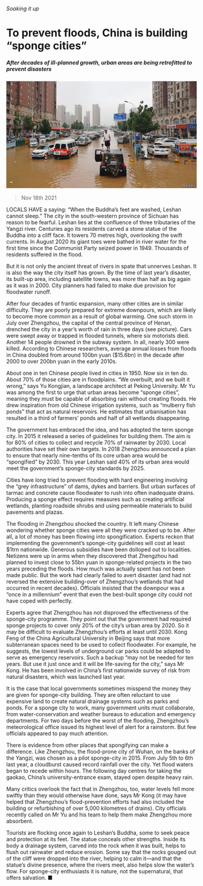 ###### Soaking it up

# To prevent floods, China is building “sponge cities” 

##### After decades of ill-planned growth, urban areas are being retrofitted to prevent disasters 

![image](images/20211120_CNP001_0.jpg) 

> Nov 18th 2021 

LOCALS HAVE a saying: “When the Buddha’s feet are washed, Leshan cannot sleep.” The city in the south-western province of Sichuan has reason to be fearful. Leshan lies at the confluence of three tributaries of the Yangzi river. Centuries ago its residents carved a stone statue of the Buddha into a cliff face. It towers 70 metres high, overlooking the swift currents. In August 2020 its giant toes were bathed in river water for the first time since the Communist Party seized power in 1949. Thousands of residents suffered in the flood.

But it is not only the ancient threat of rivers in spate that unnerves Leshan. It is also the way the city itself has grown. By the time of last year’s disaster, its built-up area, including satellite towns, was more than half as big again as it was in 2000. City planners had failed to make due provision for floodwater runoff.


After four decades of frantic expansion, many other cities are in similar difficulty. They are poorly prepared for extreme downpours, which are likely to become more common as a result of global warming. One such storm in July over Zhengzhou, the capital of the central province of Henan, drenched the city in a year’s worth of rain in three days (see picture). Cars were swept away or trapped in flooded tunnels, where six motorists died. Another 14 people drowned in the subway system. In all, nearly 300 were killed. According to Chinese researchers, average annual losses from floods in China doubled from around 100bn yuan ($15.6bn) in the decade after 2000 to over 200bn yuan in the early 2010s.

About one in ten Chinese people lived in cities in 1950. Now six in ten do. About 70% of those cities are in floodplains. “We overbuilt, and we built it wrong,” says Yu Kongjian, a landscape architect at Peking University. Mr Yu was among the first to urge that urban areas become “sponge cities”, meaning they must be capable of absorbing rain without creating floods. He drew inspiration from old Chinese irrigation systems, such as “mulberry fish ponds” that act as natural reservoirs. He estimates that urbanisation has resulted in a third of farmers’ ponds and half of all wetlands disappearing.

The government has embraced the idea, and has adopted the term sponge city. In 2015 it released a series of guidelines for building them. The aim is for 80% of cities to collect and recycle 70% of rainwater by 2030. Local authorities have set their own targets. In 2018 Zhengzhou announced a plan to ensure that nearly nine-tenths of its core urban area would be “spongified” by 2030. This year Leshan said 40% of its urban area would meet the government’s sponge-city standards by 2025.

Cities have long tried to prevent flooding with hard engineering involving the “grey infrastructure” of dams, dykes and barriers. But urban surfaces of tarmac and concrete cause floodwater to rush into often inadequate drains. Producing a sponge effect requires measures such as creating artificial wetlands, planting roadside shrubs and using permeable materials to build pavements and plazas.

The flooding in Zhengzhou shocked the country. It left many Chinese wondering whether sponge cities were all they were cracked up to be. After all, a lot of money has been flowing into spongification. Experts reckon that implementing the government’s sponge-city guidelines will cost at least $1trn nationwide. Generous subsidies have been dolloped out to localities. Netizens were up in arms when they discovered that Zhengzhou had planned to invest close to 55bn yuan in sponge-related projects in the two years preceding the floods. How much was actually spent has not been made public. But the work had clearly failed to avert disaster (and had not reversed the extensive building-over of Zhengzhou’s wetlands that had occurred in recent decades). Officials insisted that the downpour was a “once in a millennium” event that even the best-built sponge city could not have coped with perfectly.

Experts agree that Zhengzhou has not disproved the effectiveness of the sponge-city programme. They point out that the government had required sponge projects to cover only 20% of the city’s urban area by 2020. So it may be difficult to evaluate Zhengzhou’s efforts at least until 2030. Kong Feng of the China Agricultural University in Beijing says that more subterranean spaces need to be used to collect floodwater. For example, he suggests, the lowest levels of underground car parks could be adapted to serve as emergency reservoirs. Such a backup “may not be needed for ten years. But use it just once and it will be life-saving for the city,” says Mr Kong. He has been involved in China’s first nationwide survey of risk from natural disasters, which was launched last year.

It is the case that local governments sometimes misspend the money they are given for sponge-city building. They are often reluctant to use expensive land to create natural drainage systems such as parks and ponds. For a sponge city to work, many government units must collaborate, from water-conservation and weather bureaus to education and emergency departments. For two days before the worst of the flooding, Zhengzhou’s meteorological office issued its highest level of alert for a rainstorm. But few officials appeared to pay much attention.

There is evidence from other places that spongifying can make a difference. Like Zhengzhou, the flood-prone city of Wuhan, on the banks of the Yangzi, was chosen as a pilot sponge-city in 2015. From July 5th to 6th last year, a cloudburst caused record rainfall over the city. Yet flood waters began to recede within hours. The following day centres for taking the gaokao, China’s university-entrance exam, stayed open despite heavy rain.

Many critics overlook the fact that in Zhengzhou, too, water levels fell more swiftly than they would otherwise have done, says Mr Kong (it may have helped that Zhengzhou’s flood-prevention efforts had also included the building or refurbishing of over 5,000 kilometres of drains). City officials recently called on Mr Yu and his team to help them make Zhengzhou more absorbent.

Tourists are flocking once again to Leshan’s Buddha, some to seek peace and protection at its feet. The statue conceals other strengths. Inside its body a drainage system, carved into the rock when it was built, helps to flush out rainwater and reduce erosion. Some say that the rocks gouged out of the cliff were dropped into the river, helping to calm it—and that the statue’s divine presence, where the rivers meet, also helps slow the water’s flow. For sponge-city enthusiasts it is nature, not the supernatural, that offers salvation. ■

